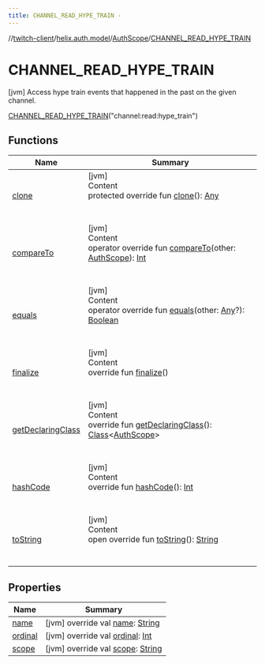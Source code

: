 ```yaml
---
title: CHANNEL_READ_HYPE_TRAIN -
---
```

//[twitch-client](../../../index.md)/[helix.auth.model](../../index.md)/[AuthScope](../index.md)/[CHANNEL_READ_HYPE_TRAIN](index.md)



# CHANNEL_READ_HYPE_TRAIN  
 [jvm] Access hype train events that happened in the past on the given channel.  
  
[CHANNEL_READ_HYPE_TRAIN](index.md)("channel:read:hype_train")  
  
   


## Functions  
  
|  Name|  Summary| 
|---|---|
| [clone](https://kotlinlang.org/api/latest/jvm/stdlib/kotlin/-enum/clone.html)| [jvm]  <br>Content  <br>protected override fun [clone](https://kotlinlang.org/api/latest/jvm/stdlib/kotlin/-enum/clone.html)(): [Any](https://kotlinlang.org/api/latest/jvm/stdlib/kotlin/-any/index.html)  <br><br><br>
| [compareTo](https://kotlinlang.org/api/latest/jvm/stdlib/kotlin/-enum/compare-to.html)| [jvm]  <br>Content  <br>operator override fun [compareTo](https://kotlinlang.org/api/latest/jvm/stdlib/kotlin/-enum/compare-to.html)(other: [AuthScope](../index.md)): [Int](https://kotlinlang.org/api/latest/jvm/stdlib/kotlin/-int/index.html)  <br><br><br>
| [equals](https://kotlinlang.org/api/latest/jvm/stdlib/kotlin/-enum/equals.html)| [jvm]  <br>Content  <br>operator override fun [equals](https://kotlinlang.org/api/latest/jvm/stdlib/kotlin/-enum/equals.html)(other: [Any](https://kotlinlang.org/api/latest/jvm/stdlib/kotlin/-any/index.html)?): [Boolean](https://kotlinlang.org/api/latest/jvm/stdlib/kotlin/-boolean/index.html)  <br><br><br>
| [finalize](https://kotlinlang.org/api/latest/jvm/stdlib/kotlin/-enum/finalize.html)| [jvm]  <br>Content  <br>override fun [finalize](https://kotlinlang.org/api/latest/jvm/stdlib/kotlin/-enum/finalize.html)()  <br><br><br>
| [getDeclaringClass](https://kotlinlang.org/api/latest/jvm/stdlib/kotlin/-enum/get-declaring-class.html)| [jvm]  <br>Content  <br>override fun [getDeclaringClass](https://kotlinlang.org/api/latest/jvm/stdlib/kotlin/-enum/get-declaring-class.html)(): [Class](https://docs.oracle.com/javase/8/docs/api/java/lang/Class.html)<[AuthScope](../index.md)>  <br><br><br>
| [hashCode](https://kotlinlang.org/api/latest/jvm/stdlib/kotlin/-enum/hash-code.html)| [jvm]  <br>Content  <br>override fun [hashCode](https://kotlinlang.org/api/latest/jvm/stdlib/kotlin/-enum/hash-code.html)(): [Int](https://kotlinlang.org/api/latest/jvm/stdlib/kotlin/-int/index.html)  <br><br><br>
| [toString](https://kotlinlang.org/api/latest/jvm/stdlib/kotlin/-enum/to-string.html)| [jvm]  <br>Content  <br>open override fun [toString](https://kotlinlang.org/api/latest/jvm/stdlib/kotlin/-enum/to-string.html)(): [String](https://kotlinlang.org/api/latest/jvm/stdlib/kotlin/-string/index.html)  <br><br><br>


## Properties  
  
|  Name|  Summary| 
|---|---|
| [name](index.md#helix.auth.model/AuthScope.CHANNEL_READ_HYPE_TRAIN/name/#/PointingToDeclaration/)|  [jvm] override val [name](index.md#helix.auth.model/AuthScope.CHANNEL_READ_HYPE_TRAIN/name/#/PointingToDeclaration/): [String](https://kotlinlang.org/api/latest/jvm/stdlib/kotlin/-string/index.html)   <br>
| [ordinal](index.md#helix.auth.model/AuthScope.CHANNEL_READ_HYPE_TRAIN/ordinal/#/PointingToDeclaration/)|  [jvm] override val [ordinal](index.md#helix.auth.model/AuthScope.CHANNEL_READ_HYPE_TRAIN/ordinal/#/PointingToDeclaration/): [Int](https://kotlinlang.org/api/latest/jvm/stdlib/kotlin/-int/index.html)   <br>
| [scope](index.md#helix.auth.model/AuthScope.CHANNEL_READ_HYPE_TRAIN/scope/#/PointingToDeclaration/)|  [jvm] override val [scope](index.md#helix.auth.model/AuthScope.CHANNEL_READ_HYPE_TRAIN/scope/#/PointingToDeclaration/): [String](https://kotlinlang.org/api/latest/jvm/stdlib/kotlin/-string/index.html)   <br>

